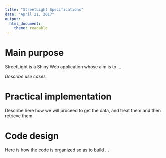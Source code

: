 ```yaml
---
title: "StreetLight Specifications"
date: "April 21, 2017"
output: 
  html_document: 
    theme: readable
---
```


# Main purpose

StreetLight is a Shiny Web application whose aim is to ...

*Describe use cases*

# Practical implementation

Describe here how we will proceed to get the data, and treat them and then retrieve them.

 
# Code design

Here is how the code is organized so as to build ...

